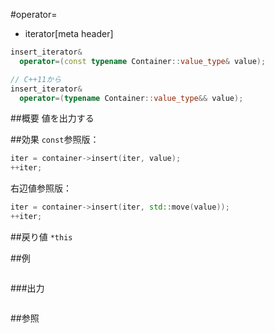 #operator=
* iterator[meta header]

```cpp
insert_iterator&
  operator=(const typename Container::value_type& value);

// C++11から
insert_iterator&
  operator=(typename Container::value_type&& value);
```

##概要
値を出力する


##効果
`const`参照版：
```cpp
iter = container->insert(iter, value);
++iter;
```

右辺値参照版：
```cpp
iter = container->insert(iter, std::move(value));
++iter;
```


##戻り値
`*this`


##例
```cpp
```

###出力
```
```

##参照

